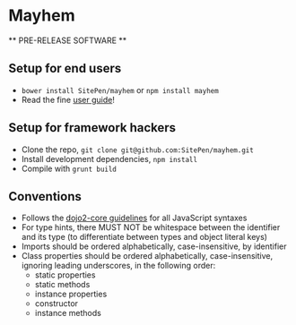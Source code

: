 # Mayhem

** PRE-RELEASE SOFTWARE **

## Setup for end users

* `bower install SitePen/mayhem` or `npm install mayhem`
* Read the fine [user guide](https://sitepen.github.io/mayhem/guide/)!

## Setup for framework hackers

* Clone the repo, `git clone git@github.com:SitePen/mayhem.git`
* Install development dependencies, `npm install`
* Compile with `grunt build`

## Conventions

* Follows the [dojo2-core guidelines](https://github.com/csnover/dojo2-core#code-conventions) for all JavaScript
  syntaxes
* For type hints, there MUST NOT be whitespace between the identifier and its type (to differentiate between types
  and object literal keys)
* Imports should be ordered alphabetically, case-insensitive, by identifier
* Class properties should be ordered alphabetically, case-insensitive, ignoring leading underscores, in the following
  order:
	* static properties
	* static methods
	* instance properties
	* constructor
	* instance methods
